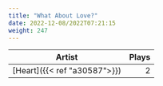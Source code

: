 ```yaml
---
title: "What About Love?"
date: 2022-12-08/2022T07:21:15
weight: 247
---
```




 Artist | Plays 
----- | -----:
[Heart]({{< ref "a30587">}}) | 2
